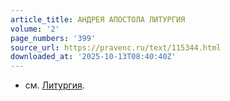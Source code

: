 ```yaml
---
article_title: АНДРЕЯ АПОСТОЛА ЛИТУРГИЯ
volume: '2'
page_numbers: '399'
source_url: https://pravenc.ru/text/115344.html
downloaded_at: '2025-10-13T08:40:40Z'
---
```


- см. [Литургия](https://pravenc.ru/text/Литургия.html).
